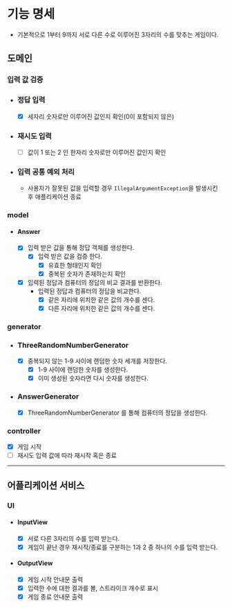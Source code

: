 # 기능 명세

- 기본적으로 1부터 9까지 서로 다른 수로 이루어진 3자리의 수를 맞추는 게임이다.

## 도메인
### 입력 값 검증
- ### 정답 입력
  - [x] 세자리 숫자로만 이루어진 값인지 확인(0이 포함되지 않은)

- ### 재시도 입력
  - [ ] 값이 1 또는 2 인 한자리 숫자로만 이루어진 값인지 확인

- ### 입력 공통 예외 처리
  - 사용자가 잘못된 값을 입력할 경우 `IllegalArgumentException`을 발생시킨 후 애플리케이션 종료
    
### model
- #### Answer
  - [x] 입력 받은 값을 통해 정답 객체를 생성한다.
    - [x] 입력 받은 값을 검증 한다.
      - [x] 유효한 형태인지 확인
      - [x] 중복된 숫자가 존재하는지 확인
  
  - [x] 입력된 정답과 컴퓨터의 정답의 비교 결과를 반환한다.
    - 입력된 정답과 컴퓨터의 정답을 비교한다.
      - [x] 같은 자리에 위치한 같은 값의 개수를 센다.
      - [x] 다른 자리에 위치한 같은 값의 개수를 센다.

### generator
- ### ThreeRandomNumberGenerator
  - [x] 중복되지 않는 1-9 사이에 랜덤한 숫자 세개를 저장한다.
    - [x] 1-9 사이에 랜덤한 숫자를 생성한다.
    - [x] 이미 생성된 숫자라면 다시 숫자를 생성한다.

- ### AnswerGenerator
  - [x] ThreeRandomNumberGenerator 를 통해 컴퓨터의 정답을 생성한다.

### controller
- [x] 게임 시작
- [ ] 재시도 입력 값에 따라 재시작 혹은 종료

---

## 어플리케이션 서비스

### UI
- #### InputView
  - [x] 서로 다른 3자리의 수를 입력 받는다.
  - [x] 게임이 끝난 경우 재시작/종료를 구분하는 1과 2 중 하나의 수를 입력 받는다.

- #### OutputView
  - [x] 게임 시작 안내문 출력 
  - [x] 입력한 수에 대한 결과를 볼, 스트라이크 개수로 표시
  - [x] 게임 종료 안내문 출력